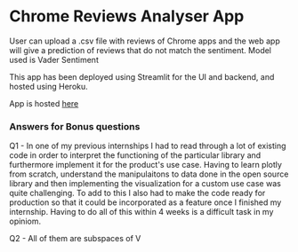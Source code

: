 # Chrome Reviews Analyser App

User can upload a .csv file with reviews of Chrome apps and the web app will give a prediction of reviews that do not match the sentiment.
Model used is Vader Sentiment

This app has been deployed using Streamlit for the UI and backend, and hosted using Heroku.

App is hosted [here](https://chrome-reviews-analyser.herokuapp.com/)

### Answers for Bonus questions
Q1 - In one of my previous internships I had to read through a lot of existing code in order to interpret the functioning of the particular library and furthermore implement it for the product's use case. Having to learn plotly from scratch, understand the manipulaitons to data done in the open source library and then implementing the visualization for a custom use case was quite challenging. To add to this I also had to make the code ready for production so that it could be incorporated as a feature once I finished my internship. Having to do all of this within 4 weeks is a difficult task in my opiniom.

Q2 - All of them are subspaces of V

